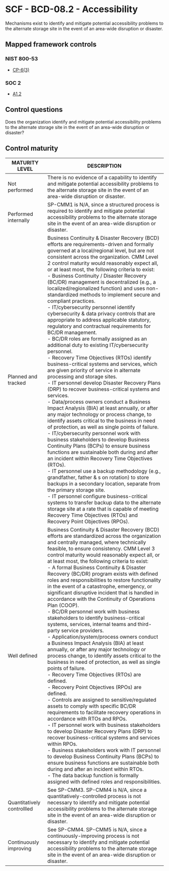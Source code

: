 # SCF - BCD-08.2 - Accessibility
Mechanisms exist to identify and mitigate potential accessibility problems to the alternate storage site in the event of an area-wide disruption or disaster.
## Mapped framework controls
### NIST 800-53
- [CP-6(3)](../nist80053/cp-6-3.md)
### SOC 2
- [A1.2](../soc2/a12.md)
## Control questions
Does the organization identify and mitigate potential accessibility problems to the alternate storage site in the event of an area-wide disruption or disaster?
## Control maturity
|       MATURITY LEVEL       |                                                                                                                                                                                                                                                                                                                                                                                                                                                                                                                                                                                                                                                                                                                                                                                                                                                                                                                                                                                  DESCRIPTION                                                                                                                                                                                                                                                                                                                                                                                                                                                                                                                                                                                                                                                                                                                                                                                                                                                                                                                                                                                   |
|----------------------------|--------------------------------------------------------------------------------------------------------------------------------------------------------------------------------------------------------------------------------------------------------------------------------------------------------------------------------------------------------------------------------------------------------------------------------------------------------------------------------------------------------------------------------------------------------------------------------------------------------------------------------------------------------------------------------------------------------------------------------------------------------------------------------------------------------------------------------------------------------------------------------------------------------------------------------------------------------------------------------------------------------------------------------------------------------------------------------------------------------------------------------------------------------------------------------------------------------------------------------------------------------------------------------------------------------------------------------------------------------------------------------------------------------------------------------------------------------------------------------------------------------------------------------------------------------------------------------------------------------------------------------------------------------------------------------------------------------------------------------------------------------------------------------------------------------------------------------------------------------------------------------------------------------------------------------------------------------------------------------|
| Not performed              | There is no evidence of a capability to identify and mitigate potential accessibility problems to the alternate storage site in the event of an area-wide disruption or disaster.                                                                                                                                                                                                                                                                                                                                                                                                                                                                                                                                                                                                                                                                                                                                                                                                                                                                                                                                                                                                                                                                                                                                                                                                                                                                                                                                                                                                                                                                                                                                                                                                                                                                                                                                                                                              |
| Performed internally       | SP-CMM1 is N/A, since a structured process is required to identify and mitigate potential accessibility problems to the alternate storage site in the event of an area-wide disruption or disaster.                                                                                                                                                                                                                                                                                                                                                                                                                                                                                                                                                                                                                                                                                                                                                                                                                                                                                                                                                                                                                                                                                                                                                                                                                                                                                                                                                                                                                                                                                                                                                                                                                                                                                                                                                                            |
| Planned and tracked        | Business Continuity & Disaster Recovery (BCD) efforts are requirements-driven and formally governed at a local/regional level, but are not consistent across the organization. CMM Level 2 control maturity would reasonably expect all, or at least most, the following criteria to exist:<br>- Business Continuity / Disaster Recovery (BC/DR) management is decentralized (e.g., a localized/regionalized function) and uses non-standardized methods to implement secure and compliant practices.<br>- IT/cybersecurity personnel identify cybersecurity & data privacy controls that are appropriate to address applicable statutory, regulatory and contractual requirements for BC/DR management.<br>- BC/DR roles are formally assigned as an additional duty to existing IT/cybersecurity personnel.<br>- Recovery Time Objectives (RTOs) identify business-critical systems and services, which are given priority of service in alternate processing and storage sites.<br>- IT personnel develop Disaster Recovery Plans (DRP) to recover business-critical systems and services.<br>- Data/process owners conduct a Business Impact Analysis (BIA) at least annually, or after any major technology or process change, to identify assets critical to the business in need of protection, as well as single points of failure.<br>- IT/cybersecurity personnel work with business stakeholders to develop Business Continuity Plans (BCPs) to ensure business functions are sustainable both during and after an incident within Recovery Time Objectives (RTOs).<br>- IT personnel use a backup methodology (e.g., grandfather, father & s on rotation) to store backups in a secondary location, separate from the primary storage site.<br>- IT personnel configure business-critical systems to transfer backup data to the alternate storage site at a rate that is capable of meeting Recovery Time Objectives (RTOs) and Recovery Point Objectives (RPOs). |
| Well defined               | Business Continuity & Disaster Recovery (BCD) efforts are standardized across the organization and centrally managed, where technically feasible, to ensure consistency. CMM Level 3 control maturity would reasonably expect all, or at least most, the following criteria to exist:<br>- A formal Business Continuity & Disaster Recovery (BC/DR) program exists with defined roles and responsibilities to restore functionality in the event of a catastrophe, emergency, or significant disruptive incident that is handled in accordance with the Continuity of Operations Plan (COOP).<br>- BC/DR personnel work with business stakeholders to identify business-critical systems, services, internal teams and third-party service providers.<br>- Application/system/process owners conduct a Business Impact Analysis (BIA) at least annually, or after any major technology or process change, to identify assets critical to the business in need of protection, as well as single points of failure.<br>- Recovery Time Objectives (RTOs) are defined.<br>- Recovery Point Objectives (RPOs) are defined.<br>- Controls are assigned to sensitive/regulated assets to comply with specific BC/DR requirements to facilitate recovery operations in accordance with RTOs and RPOs.<br>- IT personnel work with business stakeholders to develop Disaster Recovery Plans (DRP) to recover business-critical systems and services within RPOs.<br>- Business stakeholders work with IT personnel to develop Business Continuity Plans (BCPs) to ensure business functions are sustainable both during and after an incident within RTOs.<br>- The data backup function is formally assigned with defined roles and responsibilities.                                                                                                                                                                                                                                 |
| Quantitatively controllled | See SP-CMM3. SP-CMM4 is N/A, since a quantitatively-controlled process is not necessary to identify and mitigate potential accessibility problems to the alternate storage site in the event of an area-wide disruption or disaster.                                                                                                                                                                                                                                                                                                                                                                                                                                                                                                                                                                                                                                                                                                                                                                                                                                                                                                                                                                                                                                                                                                                                                                                                                                                                                                                                                                                                                                                                                                                                                                                                                                                                                                                                           |
| Continuously improving     | See SP-CMM4. SP-CMM5 is N/A, since a continuously-improving process is not necessary to identify and mitigate potential accessibility problems to the alternate storage site in the event of an area-wide disruption or disaster.                                                                                                                                                                                                                                                                                                                                                                                                                                                                                                                                                                                                                                                                                                                                                                                                                                                                                                                                                                                                                                                                                                                                                                                                                                                                                                                                                                                                                                                                                                                                                                                                                                                                                                                                              |
